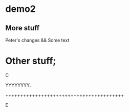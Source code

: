 # demo2

## More stuff

Peter's changes && Some text

Other stuff;
=======================================

C

YYYYYYYY.

++++++++++++++++++++++++++++++++++++++++

E